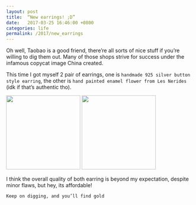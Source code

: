 ```yaml
---
layout: post
title:  “New earrings! ;D”
date:   2017-03-25 16:46:00 +0800
categories: life
permalink: /2017/new_earrings
---
```

Oh well, Taobao is a good friend, there’re all sorts of nice stuff if you’re willing to dig them out. Many of those shops strive for success under the infamous copycat image China created.

<!-- more -->

This time I got myself 2 pair of earrings, one is `handmade 925 silver button style earring`, the other is `hand painted enamel flower from Les Nerides` (idk if that’s authentic tho).

<img src="http://i.imgur.com/2ADWtRO.jpg" width="200">

<img src="http://i.imgur.com/rUpOznp.jpg?1" width="200">

I think the overall quality of both earring is beyond my expectation, despite minor flaws, but hey, its affordable!

`Keep on digging, and you’ll find gold`